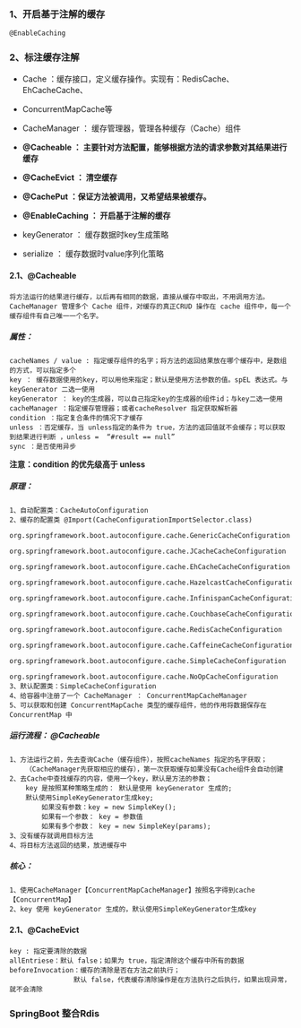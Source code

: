 ### 1、开启基于注解的缓存

    @EnableCaching

### 2、标注缓存注解

- Cache ：缓存接口，定义缓存操作。实现有：RedisCache、EhCacheCache、

- ConcurrentMapCache等
- CacheManager ： 缓存管理器，管理各种缓存（Cache）组件
- **@Cacheable ： 主要针对方法配置，能够根据方法的请求参数对其结果进行缓存**
- **@CacheEvict ： 清空缓存**
- **@CachePut ：保证方法被调用，又希望结果被缓存。**
- **@EnableCaching  ： 开启基于注解的缓存**
- keyGenerator ： 缓存数据时key生成策略
- serialize ： 缓存数据时value序列化策略




#### 2.1、@Cacheable  
    将方法运行的结果进行缓存，以后再有相同的数据，直接从缓存中取出，不用调用方法。
    CacheManager 管理多个 Cache 组件，对缓存的真正CRUD 操作在 cache 组件中，每一个缓存组件有自己唯一一个名字。

##### **属性**：
    cacheNames / value : 指定缓存组件的名字；将方法的返回结果放在哪个缓存中，是数组的方式，可以指定多个
    key ： 缓存数据使用的key，可以用他来指定；默认是使用方法参数的值。spEL 表达式。与keyGenerator 二选一使用
    keyGenerator ： key的生成器，可以自己指定key的生成器的组件id；与key二选一使用
    cacheManager ：指定缓存管理器；或者cacheResolver 指定获取解析器
    condition ：指定复合条件的情况下才缓存
    unless ：否定缓存，当 unless指定的条件为 true，方法的返回值就不会缓存；可以获取到结果进行判断 ，unless =  “#result == null”
    sync ：是否使用异步
    
    
**注意：condition 的优先级高于 unless**

##### **原理**：
    1、自动配置类：CacheAutoConfiguration
    2、缓存的配置类 @Import(CacheConfigurationImportSelector.class)
        org.springframework.boot.autoconfigure.cache.GenericCacheConfiguration
        org.springframework.boot.autoconfigure.cache.JCacheCacheConfiguration
        org.springframework.boot.autoconfigure.cache.EhCacheCacheConfiguration
        org.springframework.boot.autoconfigure.cache.HazelcastCacheConfiguration
        org.springframework.boot.autoconfigure.cache.InfinispanCacheConfiguration
        org.springframework.boot.autoconfigure.cache.CouchbaseCacheConfiguration
        org.springframework.boot.autoconfigure.cache.RedisCacheConfiguration
        org.springframework.boot.autoconfigure.cache.CaffeineCacheConfiguration
        org.springframework.boot.autoconfigure.cache.SimpleCacheConfiguration
        org.springframework.boot.autoconfigure.cache.NoOpCacheConfiguration
    3、默认配置类：SimpleCacheConfiguration
    4、给容器中注册了一个 CacheManager ： ConcurrentMapCacheManager
    5、可以获取和创建 ConcurrentMapCache 类型的缓存组件，他的作用将数据保存在 ConcurrentMap 中

##### **运行流程**： @Cacheable
    1、方法运行之前，先去查询Cache（缓存组件），按照cacheNames 指定的名字获取；
        （CacheManager先获取相应的缓存），第一次获取缓存如果没有Cache组件会自动创建
    2、去Cache中查找缓存的内容，使用一个key，默认是方法的参数；
        key 是按照某种策略生成的： 默认是使用 keyGenerator 生成的;
        默认使用SimpleKeyGenerator生成key;
            如果没有参数：key = new SimpleKey();
            如果有一个参数： key = 参数值
            如果有多个参数： key = new SimpleKey(params);
    3、没有缓存就调用目标方法
    4、将目标方法返回的结果，放进缓存中
##### **核心**：
    1、使用CacheManager【ConcurrentMapCacheManager】按照名字得到cache【ConcurrentMap】
    2、key 使用 keyGenerator 生成的，默认使用SimpleKeyGenerator生成key
    
#### 2.1、@CacheEvict
    key : 指定要清除的数据
    allEntriese：默认 false；如果为 true，指定清除这个缓存中所有的数据
    beforeInvocation：缓存的清除是否在方法之前执行；
                    默认 false，代表缓存清除操作是在方法执行之后执行，如果出现异常，就不会清除

            		
### SpringBoot 整合Rdis

